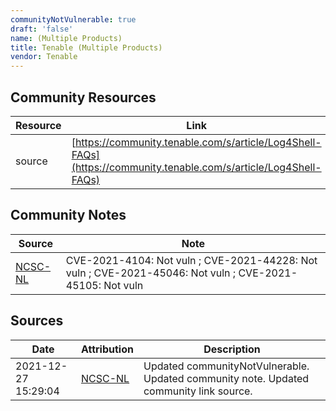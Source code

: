 ```yaml
---
communityNotVulnerable: true
draft: 'false'
name: (Multiple Products)
title: Tenable (Multiple Products)
vendor: Tenable
---
```



## Community Resources
| Resource | Link |
| --- | --- |
| source | [https://community.tenable.com/s/article/Log4Shell-FAQs](https://community.tenable.com/s/article/Log4Shell-FAQs) |

## Community Notes
| Source | Note |
| --- | --- |
| [NCSC-NL](https://github.com/NCSC-NL/log4shell/blob/main/software/README.md) | CVE-2021-4104: Not vuln ; CVE-2021-44228: Not vuln ; CVE-2021-45046: Not vuln ; CVE-2021-45105: Not vuln </ul> |

## Sources
| Date | Attribution | Description |
| --- | --- | --- |
| 2021-12-27 15:29:04 | [NCSC-NL](https://github.com/NCSC-NL/log4shell/blob/main/software/README.md) | Updated communityNotVulnerable. Updated community note. Updated community link source.  |
